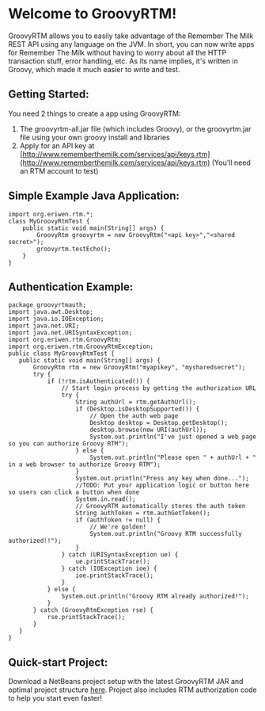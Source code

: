 # Welcome to GroovyRTM! #

GroovyRTM allows you to easily take advantage of the Remember The Milk REST API
using any language on the JVM. In short, you can now write apps for Remember The
Milk without having to worry about all the HTTP transaction stuff, error
handling, etc. As its name implies, it's written in Groovy, which made it much
easier to write and test.

## Getting Started: ##

You need 2 things to create a app using GroovyRTM:

 1. The groovyrtm-all.jar file (which includes Groovy), or the groovyrtm.jar
    file using your own groovy install and libraries
 2. Apply for an API key at [http://www.rememberthemilk.com/services/api/keys.rtm](http://www.rememberthemilk.com/services/api/keys.rtm) (You'll need an RTM account to test)

## Simple Example Java Application: ##

    import org.eriwen.rtm.*;
    class MyGroovyRtmTest {
        public static void main(String[] args) {
            GroovyRtm groovyrtm = new GroovyRtm("<api key>","<shared secret>");
            groovyrtm.testEcho();
        }
    }

## Authentication Example: ##

    package groovyrtmauth;
    import java.awt.Desktop;
    import java.io.IOException;
    import java.net.URI;
    import java.net.URISyntaxException;
    import org.eriwen.rtm.GroovyRtm;
    import org.eriwen.rtm.GroovyRtmException;
    public class MyGroovyRtmTest {
       public static void main(String[] args) {
           GroovyRtm rtm = new GroovyRtm("myapikey", "mysharedsecret");
           try {
               if (!rtm.isAuthenticated()) {
                   // Start login process by getting the authorization URL
                   try {
                       String authUrl = rtm.getAuthUrl();
                       if (Desktop.isDesktopSupported()) {
                           // Open the auth web page
                           Desktop desktop = Desktop.getDesktop();
                           desktop.browse(new URI(authUrl));
                           System.out.println("I've just opened a web page so you can authorize Groovy RTM");
                       } else {
                           System.out.println("Please open " + authUrl + " in a web browser to authorize Groovy RTM");
                       }
                       System.out.println("Press any key when done...");
                       //TODO: Put your application logic or button here so users can click a button when done
                       System.in.read();
                       // GroovyRTM automatically stores the auth token
                       String authToken = rtm.authGetToken();
                       if (authToken != null) {
                           // We're golden!
                           System.out.println("Groovy RTM successfully authorized!!");
                       }
                   } catch (URISyntaxException ue) {
                       ue.printStackTrace();
                   } catch (IOException ioe) {
                       ioe.printStackTrace();
                   }
               } else {
                   System.out.println("Groovy RTM already authorized!");
               }
           } catch (GroovyRtmException rse) {
               rse.printStackTrace();
           }
       }
    }

## Quick-start Project: ##

Download a NetBeans project setup with the latest GroovyRTM JAR and optimal project structure [here](http://cloud.github.com/downloads/emwendelin/groovyrtm/GroovyRtmAuth.zip). Project also includes RTM authorization code to help you start even faster!
